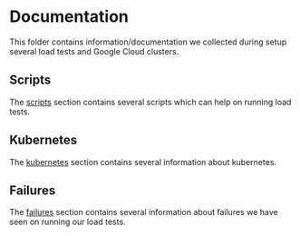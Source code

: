 # Documentation

This folder contains information/documentation we collected during setup several load tests
and Google Cloud clusters.

## Scripts

The [scripts](scripts/README.md) section contains several scripts which can help on running load tests.

## Kubernetes

The [kubernetes](kubernetes/README.md) section contains several information about kubernetes.

## Failures

The [failures](failures/README.md) section contains several information about failures we have
seen on running our load tests.
